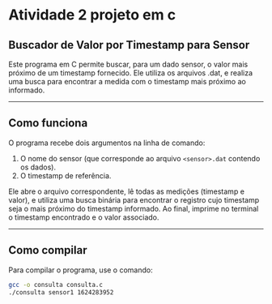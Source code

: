 # Atividade 2 projeto em c
## Buscador de Valor por Timestamp para Sensor

Este programa em C permite buscar, para um dado sensor, o valor mais próximo de um timestamp fornecido. Ele utiliza os arquivos .dat, e realiza uma busca para encontrar a medida com o timestamp mais próximo ao informado.

---

## Como funciona

O programa recebe dois argumentos na linha de comando:

1. O nome do sensor (que corresponde ao arquivo `<sensor>.dat` contendo os dados).
2. O timestamp de referência.

Ele abre o arquivo correspondente, lê todas as medições (timestamp e valor), e utiliza uma busca binária para encontrar o registro cujo timestamp seja o mais próximo do timestamp informado. Ao final, imprime no terminal o timestamp encontrado e o valor associado.

---

## Como compilar

Para compilar o programa, use o comando:

```bash
gcc -o consulta consulta.c
./consulta sensor1 1624283952

